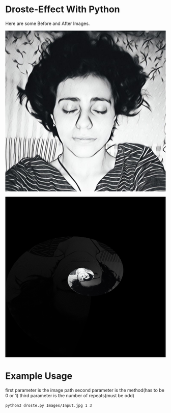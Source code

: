 # Droste-Effect With Python
Here are some Before and After Images.


![alt text](Images/PrettyGirl.jpg)



![alt text](OutputImages/PrettyGirl.jpg-1.0.2-0.9.5.jpg/final-1.0.2-0.9.5.jpg)

# Example Usage
first parameter is the image path
second parameter is the method(has to be 0 or 1)
third parameter is the number of repeats(must be odd)
```
python3 droste.py Images/Input.jpg 1 3
```
